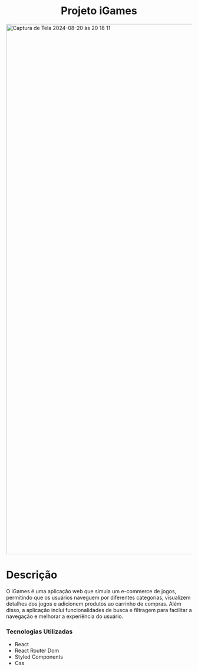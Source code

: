 <div align="center">
  <h1>Projeto iGames</h1>
</div>

<img width="1440" alt="Captura de Tela 2024-08-20 às 20 18 11" src="https://github.com/user-attachments/assets/fb14140b-5bfb-42ea-add9-95cb9c08882f">

<h1>Descrição</h1>

O iGames é uma aplicação web que simula um e-commerce de jogos, permitindo que os usuários naveguem por diferentes categorias, visualizem detalhes dos jogos e adicionem produtos ao carrinho de compras. Além disso, a aplicação inclui funcionalidades de busca e filtragem para facilitar a navegação e melhorar a experiência do usuário.



### Tecnologias Utilizadas

<ul>
<li>React</li>
<li>React Router Dom</li>
<li>Styled Components</li>
<li>Css</li>
</ul>
